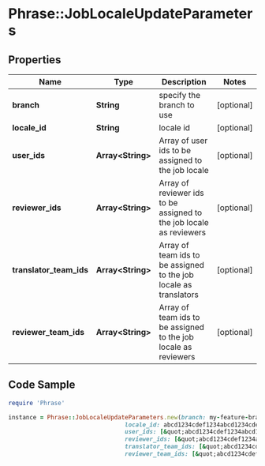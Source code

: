 # Phrase::JobLocaleUpdateParameters

## Properties

Name | Type | Description | Notes
------------ | ------------- | ------------- | -------------
**branch** | **String** | specify the branch to use | [optional] 
**locale_id** | **String** | locale id | [optional] 
**user_ids** | **Array&lt;String&gt;** | Array of user ids to be assigned to the job locale | [optional] 
**reviewer_ids** | **Array&lt;String&gt;** | Array of reviewer ids to be assigned to the job locale as reviewers | [optional] 
**translator_team_ids** | **Array&lt;String&gt;** | Array of team ids to be assigned to the job locale as translators | [optional] 
**reviewer_team_ids** | **Array&lt;String&gt;** | Array of team ids to be assigned to the job locale as reviewers | [optional] 

## Code Sample

```ruby
require 'Phrase'

instance = Phrase::JobLocaleUpdateParameters.new(branch: my-feature-branch,
                                 locale_id: abcd1234cdef1234abcd1234cdef1234,
                                 user_ids: [&quot;abcd1234cdef1234abcd1234cdef1234&quot;],
                                 reviewer_ids: [&quot;abcd1234cdef1234abcd1234cdef1234&quot;],
                                 translator_team_ids: [&quot;abcd1234cdef1234abcd1234cdef1234&quot;],
                                 reviewer_team_ids: [&quot;abcd1234cdef1234abcd1234cdef1234&quot;])
```


